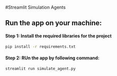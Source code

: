  #Streamlit Simulation Agents 
 
 
## Run the app on your machine:

#### Step 1: Install the required libraries for the project

```bash
pip install -r requirements.txt
```

#### Step 2: RUn the app by following command:


```bash
streamlit run simulate_agent.py
```
